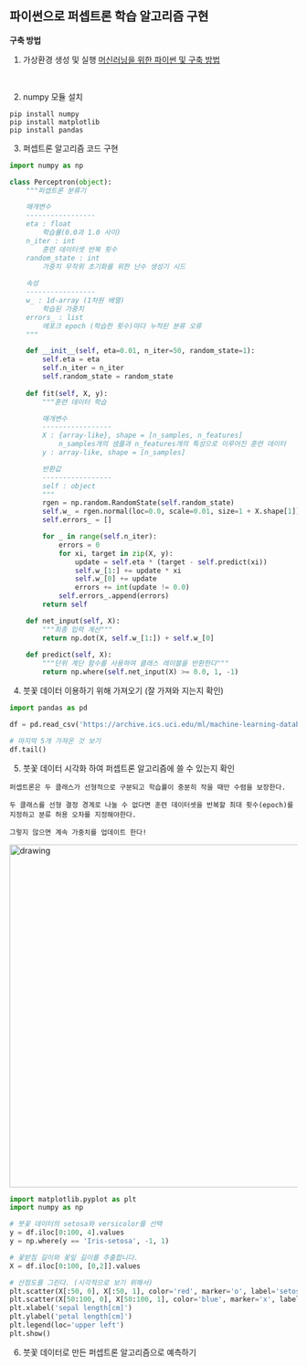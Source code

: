 ## 파이썬으로 퍼셉트론 학습 알고리즘 구현

**구축 방법**

1. 가상환경 생성 및 실행
[머신러닝을 위한 파이썬 및 구축 방법](https://github.com/cwadven/Machine_Learning/blob/master/ML/chapter1/1_5_machine_python.md "머신러닝을 위한 파이썬 및 구축 방법")
<br>

2. numpy 모듈 설치
~~~
pip install numpy
pip install matplotlib
pip install pandas
~~~

3. 퍼셉트론 알고리즘 코드 구현

```python
import numpy as np

class Perceptron(object):
    """퍼셉트론 분류기

    매개변수
    -----------------
    eta : float
        학습률(0.0과 1.0 사이)
    n_iter : int
        훈련 데이터셋 반복 횟수
    random_state : int
        가중치 무작위 초기화를 위한 난수 생성기 시드
    
    속성
    -----------------
    w_ : 1d-array (1차원 배열)
        학습된 가중치
    errors_ : list
        에포크 epoch (학습한 횟수)마다 누적된 분류 오류
    """

    def __init__(self, eta=0.01, n_iter=50, random_state=1):
        self.eta = eta
        self.n_iter = n_iter
        self.random_state = random_state
    
    def fit(self, X, y):
        """훈련 데이터 학습

        매개변수
        -----------------
        X : {array-like}, shape = [n_samples, n_features]
            n_samples개의 샘플과 n_features개의 특성으로 이루어진 훈련 데이터
        y : array-like, shape = [n_samples]

        반환값
        -----------------
        self : object
        """
        rgen = np.random.RandomState(self.random_state)
        self.w_ = rgen.normal(loc=0.0, scale=0.01, size=1 + X.shape[1])
        self.errors_ = []

        for _ in range(self.n_iter):
            errors = 0
            for xi, target in zip(X, y):
                update = self.eta * (target - self.predict(xi))
                self.w_[1:] += update * xi
                self.w_[0] += update
                errors += int(update != 0.0)
            self.errors_.append(errors)
        return self

    def net_input(self, X):
        """최종 입력 계산"""
        return np.dot(X, self.w_[1:]) + self.w_[0]
    
    def predict(self, X):
        """단위 계단 함수를 사용하여 클래스 레이블을 반환한다"""
        return np.where(self.net_input(X) >= 0.0, 1, -1)
```

4. 붓꽃 데이터 이용하기 위해 가져오기 (잘 가져와 지는지 확인)

```python
import pandas as pd

df = pd.read_csv('https://archive.ics.uci.edu/ml/machine-learning-databases/iris/iris.data', header=None)

# 마지막 5개 가져온 것 보기
df.tail()
```

5. 붓꽃 데이터 시각화 하여 퍼셉트론 알고리즘에 쓸 수 있는지 확인

~~~
퍼셉트론은 두 클래스가 선형적으로 구분되고 학습률이 충분히 작을 때만 수렴을 보장한다.

두 클래스를 선형 결정 경계로 나눌 수 없다면 훈련 데이터셋을 반복할 최대 횟수(epoch)를 지정하고 분류 허용 오차를 지정해야한다.

그렇지 않으면 계속 가중치를 업데이트 한다!
~~~

<img src="https://github.com/cwadven/Machine_Learning/blob/master/ML/chapter2/img/linaer.PNG" alt="drawing" width="600"/><br>

```python
import matplotlib.pyplot as plt
import numpy as np

# 붓꽃 데이터의 setosa와 versicolor를 선택
y = df.iloc[0:100, 4].values
y = np.where(y == 'Iris-setosa', -1, 1)

# 꽃받침 길이와 꽃잎 길이를 추출합니다.
X = df.iloc[0:100, [0,2]].values

# 산점도를 그린다. (시각적으로 보기 위해서)
plt.scatter(X[:50, 0], X[:50, 1], color='red', marker='o', label='setosa')
plt.scatter(X[50:100, 0], X[50:100, 1], color='blue', marker='x', label='versicolor')
plt.xlabel('sepal length[cm]')
plt.ylabel('petal length[cm]')
plt.legend(loc='upper left')
plt.show()
```

6. 붓꽃 데이터로 만든 퍼셉트론 알고리즘으로 예측하기